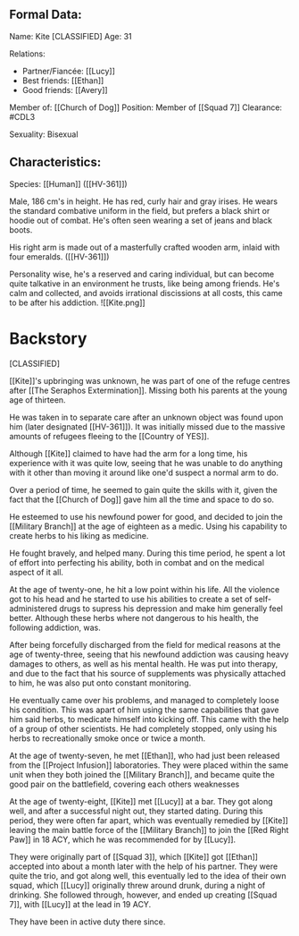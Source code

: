 ## Formal Data:
Name: Kite \[CLASSIFIED]
Age: 31

Relations:
- Partner/Fiancée: [[Lucy]]
- Best friends: [[Ethan]]
- Good friends: [[Avery]]

Member of: [[Church of Dog]]
Position: Member of [[Squad 7]]
Clearance: #CDL3 

Sexuality: Bisexual
## Characteristics:
Species: [[Human]] ([[HV-361]])

Male, 186 cm's in height. He has red, curly hair and gray irises. He wears the standard combative uniform in the field, but prefers a black shirt or hoodie out of combat. He's often seen wearing a set of jeans and black boots.

His right arm is made out of a masterfully crafted wooden arm, inlaid with four emeralds. ([[HV-361]])

Personality wise, he's a reserved and caring individual, but can become quite talkative in an environment he trusts, like being among friends. He's calm and collected, and avoids irrational discissions at all costs, this came to be after his addiction.
![[Kite.png]]
# Backstory
\[CLASSIFIED]

[[Kite]]'s upbringing was unknown, he was part of one of the refuge centres after [[The Seraphos Extermination]]. Missing both his parents at the young age of thirteen.

He was taken in to separate care after an unknown object was found upon him (later designated [[HV-361]]). It was initially missed due to the massive amounts of refugees fleeing to the [[Country of YES]].

Although [[Kite]] claimed to have had the arm for a long time, his experience with it was quite low, seeing that he was unable to do anything with it other than moving it around like one'd suspect a normal arm to do.

Over a period of time, he seemed to gain quite the skills with it, given the fact that the [[Church of Dog]] gave him all the time and space to do so.

He esteemed to use his newfound power for good, and decided to join the [[Military Branch]] at the age of eighteen as a medic. Using his capability to create herbs to his liking as medicine.

He fought bravely, and helped many. During this time period, he spent a lot of effort into perfecting his ability, both in combat and on the medical aspect of it all.

At the age of twenty-one, he hit a low point within his life. All the violence got to his head and he started to use his abilities to create a set of self-administered drugs to supress his depression and make him generally feel better. Although these herbs where not dangerous to his health, the following addiction, was.

After being forcefully discharged from the field for medical reasons at the age of twenty-three, seeing that his newfound addiction was causing heavy damages to others, as well as his mental health. He was put into therapy, and due to the fact that his source of supplements was physically attached to him, he was also put onto constant monitoring.

He eventually came over his problems, and managed to completely loose his condition. This was apart of him using the same capabilities that gave him said herbs, to medicate himself into kicking off. This came with the help of a group of other scientists. He had completely stopped, only using his herbs to recreationally smoke once or twice a month.

At the age of twenty-seven, he met [[Ethan]], who had just been released from the [[Project Infusion]] laboratories. They were placed within the same unit when they both joined the [[Military Branch]], and became quite the good pair on the battlefield, covering each others weaknesses

At the age of twenty-eight, [[Kite]] met [[Lucy]] at a bar. They got along well, and after a successful night out, they started dating. During this period, they were often far apart, which was eventually remedied by [[Kite]] leaving the main battle force of the [[Military Branch]] to join the [[Red Right Paw]] in 18 ACY, which he was recommended for by [[Lucy]].

They were originally part of [[Squad 3]], which [[Kite]] got [[Ethan]] accepted into about a month later with the help of his partner. They were quite the trio, and got along well, this eventually led to the idea of their own squad, which [[Lucy]] originally threw around drunk, during a night of drinking. She followed through, however, and ended up creating [[Squad 7]], with [[Lucy]] at the lead in 19 ACY.

They have been in active duty there since.




